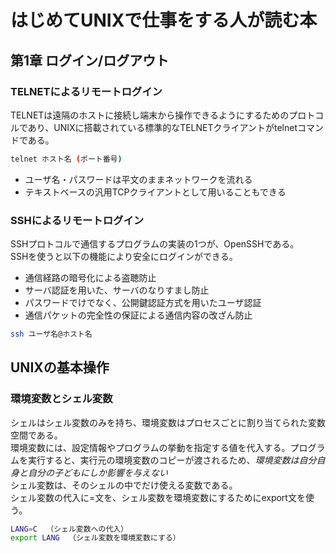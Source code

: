 # はじめてUNIXで仕事をする人が読む本
## 第1章 ログイン/ログアウト
### TELNETによるリモートログイン
TELNETは遠隔のホストに接続し端末から操作できるようにするためのプロトコルであり、UNIXに搭載されている標準的なTELNETクライアントがtelnetコマンドである。
```sh
telnet ホスト名 (ポート番号)
```
* ユーザ名・パスワードは平文のままネットワークを流れる  
* テキストベースの汎用TCPクライアントとして用いることもできる

### SSHによるリモートログイン
SSHプロトコルで通信するプログラムの実装の1つが、OpenSSHである。  
SSHを使うと以下の機能により安全にログインができる。  
* 通信経路の暗号化による盗聴防止
* サーバ認証を用いた、サーバのなりすまし防止
* パスワードでけでなく、公開鍵認証方式を用いたユーザ認証
* 通信パケットの完全性の保証による通信内容の改ざん防止
```sh
ssh ユーザ名@ホスト名
```

## UNIXの基本操作
### 環境変数とシェル変数
シェルはシェル変数のみを持ち、環境変数はプロセスごとに割り当てられた変数空間である。  
環境変数には、設定情報やプログラムの挙動を指定する値を代入する。プログラムを実行すると、実行元の環境変数のコピーが渡されるため、*環境変数は自分自身と自分の子どもにしか影響を与えない*  
シェル変数は、そのシェルの中でだけ使える変数である。  
シェル変数の代入に=文を、シェル変数を環境変数にするためにexport文を使う。  
```sh
LANG=C  （シェル変数への代入）
export LANG  （シェル変数を環境変数にする）
```

